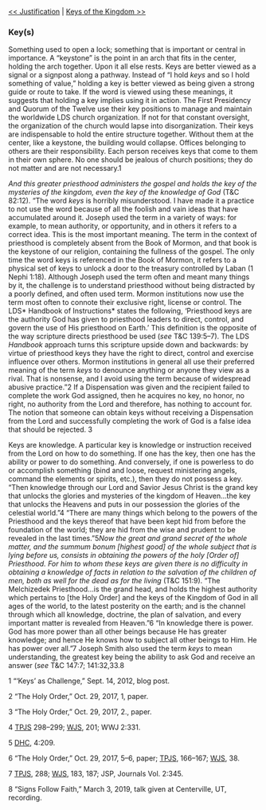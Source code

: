[<< Justification](Justification)  |  [Keys of the Kingdom >>](Keys%20of%20the%20Kingdom)

### Key(s)
Something used to open a lock; something that is important or central in importance. A “keystone” is the point in an arch that fits in the center, holding the arch together. Upon it all else rests. Keys are better viewed as a signal or a signpost along a pathway. Instead of “I hold *keys* and so I hold something of value,” holding a key is better viewed as being given a strong guide or route to take. If the word is viewed using these meanings, it suggests that holding a key implies using it in action. The First Presidency and Quorum of the Twelve use their key positions to manage and maintain the worldwide LDS church organization. If not for that constant oversight, the organization of the church would lapse into disorganization. Their keys are indispensable to hold the entire structure together. Without them at the center, like a keystone, the building would collapse. Offices belonging to others are their responsibility. Each person receives keys that come to them in their own sphere. No one should be jealous of church positions; they do not matter and are not necessary.1


*And this greater priesthood administers the gospel and holds the key of the mysteries of the kingdom, even the key of the knowledge of God* (T&C 82:12). “The word *keys* is horribly misunderstood. I have made it a practice to not use the word because of all the foolish and vain ideas that have accumulated around it. Joseph used the term in a variety of ways: for example, to mean authority, or opportunity, and in others it refers to a correct idea. This is the most important meaning. The term in the context of priesthood is completely absent from the Book of Mormon, and that book is the keystone of our religion, containing the fullness of the gospel. The only time the word keys is referenced in the Book of Mormon, it refers to a physical set of keys to unlock a door to the treasury controlled by Laban (1 Nephi 1:18). Although Joseph used the term often and meant many things by it, the challenge is to understand priesthood without being distracted by a poorly defined, and often used term. Mormon institutions now use the term most often to connote their exclusive right, license or control. The LDS* Handbook of Instructions* states the following, ‘Priesthood keys are the authority God has given to priesthood leaders to direct, control, and govern the use of His priesthood on Earth.’ This definition is the opposite of the way scripture directs priesthood be used (*see* T&C 139:5–7). The LDS *Handbook* approach turns this scripture upside down and backwards: by virtue of priesthood keys they have the right to direct, control and exercise influence over others. Mormon institutions in general all use their preferred meaning of the term *keys* to denounce anything or anyone they view as a rival. That is nonsense, and I avoid using the term because of widespread abusive practice.”2 If a Dispensation was given and the recipient failed to complete the work God assigned, then he acquires no key, no honor, no right, no authority from the Lord and therefore, has nothing to account for. The notion that someone can obtain keys without receiving a Dispensation from the Lord and successfully completing the work of God is a false idea that should be rejected. 3

Keys are knowledge. A particular key is knowledge or instruction received from the Lord on how to do something. If one has the key, then one has the ability or power to do something. And conversely, if one is powerless to do or accomplish something (bind and loose, request ministering angels, command the elements or spirits, etc.), then they do not possess a key. “Then knowledge through our Lord and Savior Jesus Christ is the grand key that unlocks the glories and mysteries of the kingdom of Heaven…the key that unlocks the Heavens and puts in our possession the glories of the celestial world.”4 “There are many things which belong to the powers of the Priesthood and the keys thereof that have been kept hid from before the foundation of the world; they are hid from the wise and prudent to be revealed in the last times.”5*Now the great and grand secret of the whole matter, and the summum bonum *[highest good]* of the whole subject that is lying before us, consists in obtaining the powers of the holy [Order of] Priesthood. For him to whom these keys are given there is no difficulty in obtaining a knowledge of facts in relation to the salvation of the children of men, both as well for the dead as for the living* (T&C 151:9). “The Melchizedek Priesthood…is the grand head, and holds the highest authority which pertains to [the Holy Order] and the keys of the Kingdom of God in all ages of the world, to the latest posterity on the earth; and is the channel through which all knowledge, doctrine, the plan of salvation, and every important matter is revealed from Heaven.”6 “In knowledge there is power. God has more power than all other beings because He has greater knowledge; and hence He knows how to subject all other beings to Him. He has power over all.”7 Joseph Smith also used the term *keys* to mean understanding, the greatest key being the ability to ask God and receive an answer (*see* T&C 147:7; 141:32,33.8



1 “‘Keys’ as Challenge,” Sept. 14, 2012, blog post.


2 “The Holy Order,” Oct. 29, 2017, 1, paper.


3 “The Holy Order,” Oct. 29, 2017, 2., paper.


4
[TPJS](#) 298–299; [WJS](#), 201; WWJ 2:331.


5
[DHC](#), 4:209.


6 “The Holy Order,” Oct. 29, 2017, 5–6, paper; [TPJS](#), 166–167; [WJS](#), 38.


7
[TPJS](#), 288; [WJS](#), 183, 187; JSP, Journals Vol. 2:345.


8 “Signs Follow Faith,” March 3, 2019, talk given at Centerville, UT, recording.